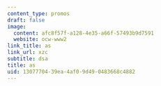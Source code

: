 ```yaml
---
content_type: promos
draft: false
image:
  content: afc8f57f-a128-4e35-a66f-57493b9d7591
  website: ocw-www2
link_title: as
link_url: xzc
subtitle: dsa
title: as
uid: 13077704-39ea-4af0-9d49-0483668c4882
---
```

